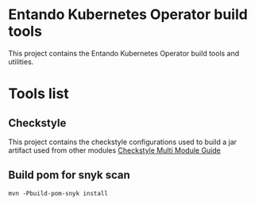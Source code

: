 # Entando Kubernetes Operator build tools

This project contains the Entando Kubernetes Operator build tools and utilities.

# Tools list

## Checkstyle

This project contains the checkstyle configurations used to build a jar artifact used from other modules [Checkstyle Multi Module Guide](https://maven.apache.org/plugins/maven-checkstyle-plugin/examples/multi-module-config.html)

## Build pom for snyk scan

```
mvn -Pbuild-pom-snyk install
```
